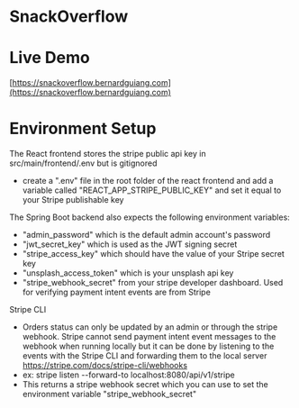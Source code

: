 # SnackOverflow

# Live Demo
[https://snackoverflow.bernardguiang.com](https://snackoverflow.bernardguiang.com)

# Environment Setup

The React frontend stores the stripe public api key in src/main/frontend/.env but is gitignored
- create a ".env" file in the root folder of the react frontend and add a variable called "REACT_APP_STRIPE_PUBLIC_KEY" and set it equal to your Stripe publishable key

The Spring Boot backend also expects the following environment variables:
- "admin_password" which is the default admin account's password
- "jwt_secret_key" which is used as the JWT signing secret
- "stripe_access_key" which should have the value of your Stripe secret key
- "unsplash_access_token" which is your unsplash api key
- "stripe_webhook_secret" from your stripe developer dashboard. Used for verifying payment intent events are from Stripe

Stripe CLI
- Orders status can only be updated by an admin or through the stripe webhook. Stripe cannot send payment intent event messages to the webhook when running locally but it can be done by listening to the events with the Stripe CLI and forwarding them to the local server https://stripe.com/docs/stripe-cli/webhooks
- ex: stripe listen --forward-to localhost:8080/api/v1/stripe
- This returns a stripe webhook secret which you can use to set the environment variable "stripe_webhook_secret"
